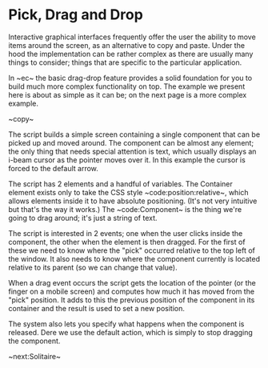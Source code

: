 # Pick, Drag and Drop #
Interactive graphical interfaces frequently offer the user the ability to move items around the screen, as an alternative to copy and paste. Under the hood the implementation can be rather complex as there are usually many things to consider; things that are specific to the particular application.

In ~ec~ the basic drag-drop feature provides a solid foundation for you to build much more complex functionality on top. The example we present here is about as simple as it can be; on the next page is a more complex example.

~copy~

The script builds a simple screen containing a single component that can be picked up and moved around. The component can be almost any element; the only thing that needs special attention is text, which usually displays an i-beam cursor as the pointer moves over it. In this example the cursor is forced to the default arrow.

The script has 2 elements and a handful of variables. The Container element exists only to take the CSS style ~code:position:relative~, which allows elements inside it to have absolute positioning. (It's not very intuitive but that's the way it works.) The ~code:Component~ is the thing we're going to drag around; it's just a string of text.

The script is interested in 2 events; one when the user clicks inside the component, the other when the element is then dragged. For the first of these we need to know where the "pick" occurred relative to the top left of the window. It also needs to know where the component currently is located relative to its parent (so we can change that value).

When a drag event occurs the script gets the location of the pointer (or the finger on a mobile screen) and computes how much it has moved from the "pick" position. It adds to this the previous position of the component in its container and the result is used to set a new position.

The system also lets you specify what happens when the component is released. Dere we use the default action, which is simply to stop dragging the component.

~next:Solitaire~
